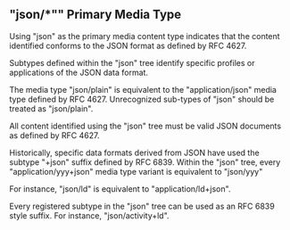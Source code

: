 ## "json/*"" Primary Media Type

Using "json" as the primary media content type indicates that the content identified conforms to the JSON format as defined by RFC 4627.

Subtypes defined within the "json" tree identify specific profiles or applications of the JSON data format.

The media type "json/plain" is equivalent to the "application/json" media type defined by RFC 4627. Unrecognized sub-types of "json" should be treated as "json/plain".

All content identified using the "json" tree must be valid JSON documents as defined by RFC 4627.

Historically, specific data formats derived from JSON have
used the subtype "+json" suffix defined by RFC 6839. Within
the "json" tree, every "application/yyy+json" media type
variant is equivalent to "json/yyy"

For instance, "json/ld" is equivalent to "application/ld+json".

Every registered subtype in the "json" tree can be used as an RFC 6839 style suffix. For instance, "json/activity+ld".
